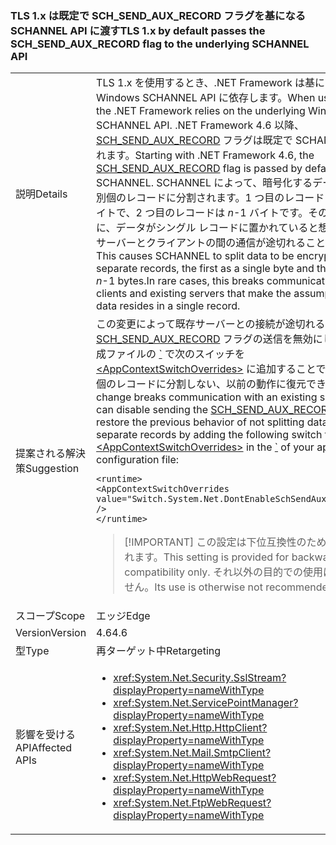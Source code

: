 ### <a name="tls-1x-by-default-passes-the-schsendauxrecord-flag-to-the-underlying-schannel-api"></a><span data-ttu-id="4784b-101">TLS 1.x は既定で SCH_SEND_AUX_RECORD フラグを基になる SCHANNEL API に渡す</span><span class="sxs-lookup"><span data-stu-id="4784b-101">TLS 1.x by default passes the SCH_SEND_AUX_RECORD flag to the underlying SCHANNEL API</span></span>

|   |   |
|---|---|
|<span data-ttu-id="4784b-102">説明</span><span class="sxs-lookup"><span data-stu-id="4784b-102">Details</span></span>|<span data-ttu-id="4784b-103">TLS 1.x を使用するとき、.NET Framework は基になる Windows SCHANNEL API に依存します。</span><span class="sxs-lookup"><span data-stu-id="4784b-103">When using TLS 1.x, the .NET Framework relies on the underlying Windows SCHANNEL API.</span></span> <span data-ttu-id="4784b-104">.NET Framework 4.6 以降、[SCH_SEND_AUX_RECORD](https://msdn.microsoft.com/library/windows/desktop/aa379810.aspx) フラグは既定で SCHANNEL に渡されます。</span><span class="sxs-lookup"><span data-stu-id="4784b-104">Starting with .NET Framework 4.6, the [SCH_SEND_AUX_RECORD](https://msdn.microsoft.com/library/windows/desktop/aa379810.aspx) flag is passed by default to SCHANNEL.</span></span> <span data-ttu-id="4784b-105">SCHANNEL によって、暗号化するデータが 2 つの別個のレコードに分割されます。1 つ目のレコードはシングル バイトで、2 つ目のレコードは <em>n</em>-1 バイトです。その結果、まれに、データがシングル レコードに置かれていると想定する既存サーバーとクライアントの間の通信が途切れることがあります。</span><span class="sxs-lookup"><span data-stu-id="4784b-105">This causes SCHANNEL to split data to be encrypted into two separate records, the first as a single byte and the second as <em>n</em>-1 bytes.In rare cases, this breaks communication between clients and existing servers that make the assumption that the data resides in a single record.</span></span>|
|<span data-ttu-id="4784b-106">提案される解決策</span><span class="sxs-lookup"><span data-stu-id="4784b-106">Suggestion</span></span>|<span data-ttu-id="4784b-107">この変更によって既存サーバーとの接続が途切れる場合、[SCH_SEND_AUX_RECORD](https://msdn.microsoft.com/library/windows/desktop/aa379810.aspx) フラグの送信を無効にし、アプリ構成ファイルの [\`](~/docs/framework/configure-apps/file-schema/runtime/runtime-element.md) で次のスイッチを [\<AppContextSwitchOverrides>](~/docs/framework/configure-apps/file-schema/runtime/appcontextswitchoverrides-element.md) に追加することで、データを別個のレコードに分割しない、以前の動作に復元できます。</span><span class="sxs-lookup"><span data-stu-id="4784b-107">If this change breaks communication with an existing server, you can disable sending the [SCH_SEND_AUX_RECORD](https://msdn.microsoft.com/library/windows/desktop/aa379810.aspx) flag and restore the previous behavior of not splitting data into separate records by adding the following switch to the [\<AppContextSwitchOverrides>](~/docs/framework/configure-apps/file-schema/runtime/appcontextswitchoverrides-element.md) in the [\`](~/docs/framework/configure-apps/file-schema/runtime/runtime-element.md) of your app configuration file:</span></span><pre><code class="language-xml">&lt;runtime&gt;&#13;&#10;&lt;AppContextSwitchOverrides&#13;&#10;value=&quot;Switch.System.Net.DontEnableSchSendAuxRecord=true&quot; /&gt;&#13;&#10;&lt;/runtime&gt;&#13;&#10;</code></pre> <blockquote> [!IMPORTANT] <span data-ttu-id="4784b-108">この設定は下位互換性のためにのみ提供されます。</span><span class="sxs-lookup"><span data-stu-id="4784b-108">This setting is provided for backward compatibility only.</span></span> <span data-ttu-id="4784b-109">それ以外の目的での使用はお勧めしません。</span><span class="sxs-lookup"><span data-stu-id="4784b-109">Its use is otherwise not recommended.</span></span></blockquote> |
|<span data-ttu-id="4784b-110">スコープ</span><span class="sxs-lookup"><span data-stu-id="4784b-110">Scope</span></span>|<span data-ttu-id="4784b-111">エッジ</span><span class="sxs-lookup"><span data-stu-id="4784b-111">Edge</span></span>|
|<span data-ttu-id="4784b-112">Version</span><span class="sxs-lookup"><span data-stu-id="4784b-112">Version</span></span>|<span data-ttu-id="4784b-113">4.6</span><span class="sxs-lookup"><span data-stu-id="4784b-113">4.6</span></span>|
|<span data-ttu-id="4784b-114">型</span><span class="sxs-lookup"><span data-stu-id="4784b-114">Type</span></span>|<span data-ttu-id="4784b-115">再ターゲット中</span><span class="sxs-lookup"><span data-stu-id="4784b-115">Retargeting</span></span>|
|<span data-ttu-id="4784b-116">影響を受ける API</span><span class="sxs-lookup"><span data-stu-id="4784b-116">Affected APIs</span></span>|<ul><li><xref:System.Net.Security.SslStream?displayProperty=nameWithType></li><li><xref:System.Net.ServicePointManager?displayProperty=nameWithType></li><li><xref:System.Net.Http.HttpClient?displayProperty=nameWithType></li><li><xref:System.Net.Mail.SmtpClient?displayProperty=nameWithType></li><li><xref:System.Net.HttpWebRequest?displayProperty=nameWithType></li><li><xref:System.Net.FtpWebRequest?displayProperty=nameWithType></li></ul>|

